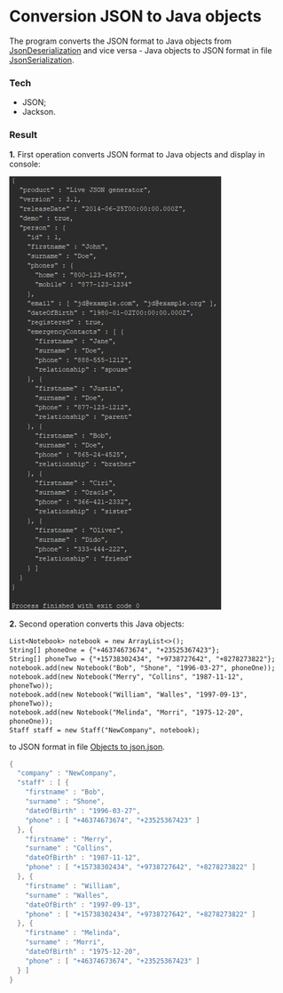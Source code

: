 # Conversion JSON to Java objects

The program converts the JSON format to Java objects from [JsonDeserialization](https://github.com/bbogdasha/conversionJSON/blob/master/Json%20to%20objects.json) and vice versa - Java objects to JSON format in file [JsonSerialization](https://github.com/bbogdasha/conversionJSON/blob/master/Objects%20to%20json.json).

### Tech

* JSON;
* Jackson.

### Result

**1.** First operation converts JSON format to Java objects and display in console:

![Screenshot](https://github.com/bbogdasha/conversionJSON/blob/master/screenshots/Screenshot_1.jpg)

**2.** Second operation converts this Java objects:

```
List<Notebook> notebook = new ArrayList<>();
String[] phoneOne = {"+46374673674", "+23525367423"};
String[] phoneTwo = {"+15738302434", "+9738727642", "+8278273822"};
notebook.add(new Notebook("Bob", "Shone", "1996-03-27", phoneOne));
notebook.add(new Notebook("Merry", "Collins", "1987-11-12", phoneTwo));
notebook.add(new Notebook("William", "Walles", "1997-09-13", phoneTwo));
notebook.add(new Notebook("Melinda", "Morri", "1975-12-20", phoneOne));
Staff staff = new Staff("NewCompany", notebook);
```
to JSON format in file [Objects to json.json](https://github.com/bbogdasha/conversionJSON/blob/master/Objects%20to%20json.json).

```java
{
  "company" : "NewCompany",
  "staff" : [ {
    "firstname" : "Bob",
    "surname" : "Shone",
    "dateOfBirth" : "1996-03-27",
    "phone" : [ "+46374673674", "+23525367423" ]
  }, {
    "firstname" : "Merry",
    "surname" : "Collins",
    "dateOfBirth" : "1987-11-12",
    "phone" : [ "+15738302434", "+9738727642", "+8278273822" ]
  }, {
    "firstname" : "William",
    "surname" : "Walles",
    "dateOfBirth" : "1997-09-13",
    "phone" : [ "+15738302434", "+9738727642", "+8278273822" ]
  }, {
    "firstname" : "Melinda",
    "surname" : "Morri",
    "dateOfBirth" : "1975-12-20",
    "phone" : [ "+46374673674", "+23525367423" ]
  } ]
}
```
